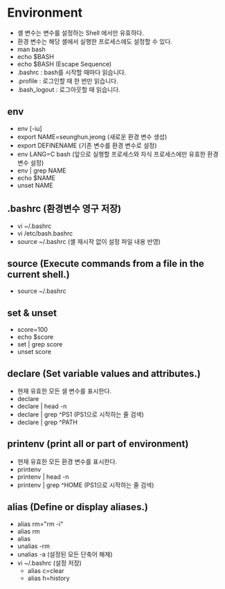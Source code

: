 # Environment

- 셸 변수는 변수를 설정하는 Shell 에서만 유효하다.
- 환경 변수는 해당 셸에서 실행한 프로세스에도 설정할 수 있다.
- man bash
- echo $BASH
- echo \$BASH (Escape Sequence)
- .bashrc : bash를 시작할 때마다 읽습니다.
- .profile : 로그인할 때 한 번만 읽습니다.
- .bash_logout : 로그아웃할 때 읽습니다.

## env

- env [-iu]
- export NAME=seunghun.jeong (새로운 환경 변수 생성)
- export DEFINENAME (기존 변수를 환경 변수로 설정)
- env LANG=C bash (앞으로 실행할 프로세스와 자식 프로세스에만 유효한 환경 변수 설정)
- env | grep NAME
- echo $NAME
- unset NAME

## .bashrc (환경변수 영구 저장)

- vi ~/.bashrc
- vi /etc/bash.bashrc
- source ~/.bashrc (셸 재시작 없이 설정 파일 내용 반영)

## source (Execute commands from a file in the current shell.)

- source ~/.bashrc

## set & unset

- score=100
- echo $score
- set | grep score
- unset score

## declare (Set variable values and attributes.)

- 현재 유효한 모든 셀 변수를 표시한다.
- declare
- declare | head -n
- declare | grep ^PS1 (PS1으로 시작하는 줄 검색)
- declare | grep ^PATH

## printenv (print all or part of environment)

- 현재 유효한 모든 환경 변수를 표시한다.
- printenv
- printenv | head -n
- printenv | grep ^HOME (PS1으로 시작하는 줄 검색)

## alias (Define or display aliases.)

- alias rm="rm -i"
- alias rm
- alias
- unalias -rm
- unalias -a (설정된 모든 단축어 해제)
- vi ~/.bashrc (설정 저장)
  - alias c=clear
  - alias h=history
